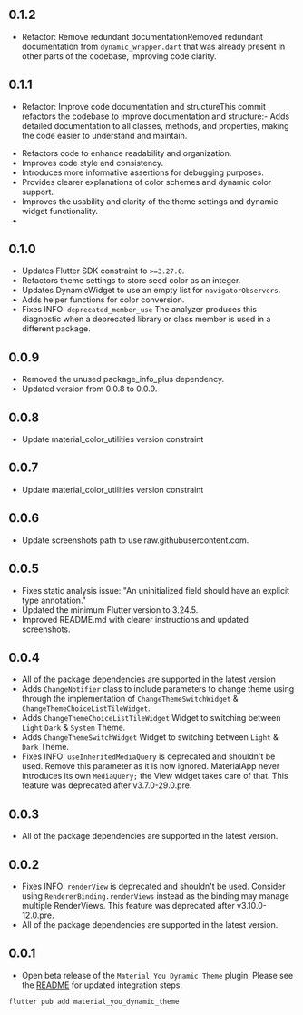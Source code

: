 ## 0.1.2
* Refactor: Remove redundant documentationRemoved redundant documentation from `dynamic_wrapper.dart` that was already present in other parts of the codebase, improving code clarity.

## 0.1.1
- Refactor: Improve code documentation and structureThis commit refactors the codebase to improve documentation and structure:- Adds detailed documentation to all classes, methods, and properties, making the code easier to understand and maintain.
* Refactors code to enhance readability and organization.
* Improves code style and consistency.
* Introduces more informative assertions for debugging purposes.
* Provides clearer explanations of color schemes and dynamic color support.
* Improves the usability and clarity of the theme settings and dynamic widget functionality.
* 
## 0.1.0
* Updates Flutter SDK constraint to `>=3.27.0`.
* Refactors theme settings to store seed color as an integer.
* Updates DynamicWidget to use an empty list for `navigatorObservers`.
* Adds helper functions for color conversion.
* Fixes INFO: `deprecated_member_use` The analyzer produces this diagnostic when a deprecated library or class member is used in a different package.

## 0.0.9
* Removed the unused package_info_plus dependency.
* Updated version from 0.0.8 to 0.0.9.

## 0.0.8
* Update material_color_utilities version constraint

## 0.0.7
* Update material_color_utilities version constraint

## 0.0.6
* Update screenshots path to use raw.githubusercontent.com.

## 0.0.5
* Fixes static analysis issue: "An uninitialized field should have an explicit type annotation."
* Updated the minimum Flutter version to 3.24.5.
* Improved README.md with clearer instructions and updated screenshots.

## 0.0.4
* All of the package dependencies are supported in the latest version
* Adds `ChangeNotifier` class to include parameters to change theme using through the 
  implementation of `ChangeThemeSwitchWidget` & `ChangeThemeChoiceListTileWidget`.
* Adds `ChangeThemeChoiceListTileWidget` Widget to switching between `Light` `Dark` & `System` Theme.
* Adds `ChangeThemeSwitchWidget` Widget to switching between `Light` & `Dark` Theme.
* Fixes INFO: `useInheritedMediaQuery` is deprecated and shouldn't be used. Remove this parameter as it is now ignored. MaterialApp never introduces its own `MediaQuery;` the View widget takes care of that. This feature was deprecated after v3.7.0-29.0.pre.


## 0.0.3
* All of the package dependencies are supported in the latest version.


## 0.0.2
* Fixes INFO: `renderView` is deprecated and shouldn't be used. Consider using `RendererBinding.renderViews` instead as the binding may manage multiple RenderViews. This feature was deprecated after v3.10.0-12.0.pre.
* All of the package dependencies are supported in the latest version.


## 0.0.1
* Open beta release of the `Material You Dynamic Theme` plugin.
  Please see the [README](https://github.com/AKB0N/material_you_dynamic_theme/blob/main/README.md) for updated integration steps.
```bash
flutter pub add material_you_dynamic_theme
```

